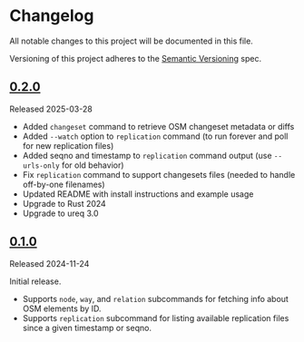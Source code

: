# Changelog

All notable changes to this project will be documented in this file.

Versioning of this project adheres to the [Semantic Versioning](https://semver.org/spec/v2.0.0.html) spec.

## [0.2.0]

Released 2025-03-28

- Added `changeset` command to retrieve OSM changeset metadata or diffs
- Added `--watch` option to `replication` command (to run forever and poll for new replication files)
- Added seqno and timestamp to `replication` command output (use `--urls-only` for old behavior)
- Fix `replication` command to support changesets files (needed to handle off-by-one filenames)
- Updated README with install instructions and example usage
- Upgrade to Rust 2024
- Upgrade to ureq 3.0

## [0.1.0]

Released 2024-11-24

Initial release.
- Supports `node`, `way`, and `relation` subcommands for fetching info about OSM elements by ID.
- Supports `replication` subcommand for listing available replication files since a given timestamp or seqno.

[0.2.0]: https://github.com/jake-low/osm-cli/releases/tag/v0.2.0
[0.1.0]: https://github.com/jake-low/osm-cli/releases/tag/v0.1.0
